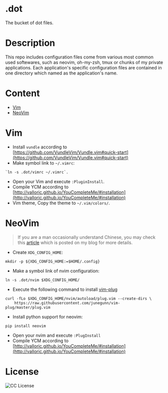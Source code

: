 # .dot
The bucket of dot files.


# Description

This repo includes configuration files come from various most common used softewares, such as neovim, oh-my-zsh, tmux or chunks of my private applications. Each application's specific configuration files are contained in one directory which named as the application's name.


# Content
- [Vim](#vim)
- [NeoVim](#neovim)

# Vim

- Install `vundle` according to [https://github.com/VundleVim/Vundle.vim#quick-start](https://github.com/VundleVim/Vundle.vim#quick-start)
- Make symbol link to `~/.vimrc`:

```
`ln -s .dot/vimrc ~/.vimrc`.
```

- Open your Vim and execute `:PluginInstall`.
- Compile YCM according to [http://valloric.github.io/YouCompleteMe/#installation](http://valloric.github.io/YouCompleteMe/#installation)
- Vim theme, Copy the theme to `~/.vim/colors/`.

# NeoVim

> If you are a man occasionally understand Chinese, you may check this [article](http://www.d0u9.xyz/neovim-pei-zhi-yu-cha-jian-shuo-ming/) which is posted on my blog for more details.

- Create `XDG_CONFIG_HOME`:

```
mkdir -p ${XDG_CONFIG_HOME:=$HOME/.config}
```

- Make a symbol link of nvim configuration:

```
ln -s .dot/nvim $XDG_CONFIG_HOME/
```

- Execute the following command to install [vim-plug](https://github.com/junegunn/vim-plug)

```
curl -fLo $XDG_CONFIG_HOME/nvim/autoload/plug.vim --create-dirs \
    https://raw.githubusercontent.com/junegunn/vim-plug/master/plug.vim
```

- Install python support for neovim:

```
pip install neovim
```

- Open your nvim and execute `:PlugInstall`
- Compile YCM according to [http://valloric.github.io/YouCompleteMe/#installation](http://valloric.github.io/YouCompleteMe/#installation)

# License
![CC License](http://i.creativecommons.org/l/by-nc-sa/3.0/88x31.png)
